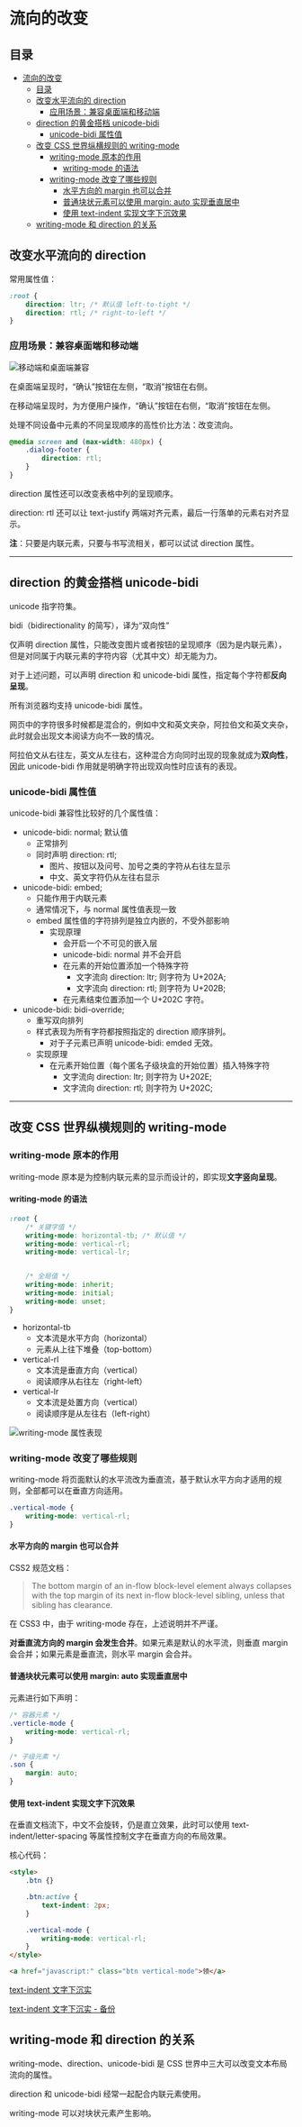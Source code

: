# 流向的改变

## 目录

- [流向的改变](#流向的改变)
  - [目录](#目录)
  - [改变水平流向的 direction](#改变水平流向的-direction)
    - [应用场景：兼容桌面端和移动端](#应用场景兼容桌面端和移动端)
  - [direction 的黄金搭档 unicode-bidi](#direction-的黄金搭档-unicode-bidi)
    - [unicode-bidi 属性值](#unicode-bidi-属性值)
  - [改变 CSS 世界纵横规则的 writing-mode](#改变-css-世界纵横规则的-writing-mode)
    - [writing-mode 原本的作用](#writing-mode-原本的作用)
      - [writing-mode 的语法](#writing-mode-的语法)
    - [writing-mode 改变了哪些规则](#writing-mode-改变了哪些规则)
      - [水平方向的 margin 也可以合并](#水平方向的-margin-也可以合并)
      - [普通块状元素可以使用 margin: auto 实现垂直居中](#普通块状元素可以使用-margin-auto-实现垂直居中)
      - [使用 text-indent 实现文字下沉效果](#使用-text-indent-实现文字下沉效果)
  - [writing-mode 和 direction 的关系](#writing-mode-和-direction-的关系)

## 改变水平流向的 direction

常用属性值：

```css
:root {
    direction: ltr; /* 默认值 left-to-tight */
    direction: rtl; /* right-to-left */
}
```

### 应用场景：兼容桌面端和移动端

![移动端和桌面端兼容](images/00-移动端和桌面端兼容.png)

在桌面端呈现时，“确认”按钮在左侧，“取消”按钮在右侧。

在移动端呈现时，为方便用户操作，“确认”按钮在右侧，“取消”按钮在左侧。

处理不同设备中元素的不同呈现顺序的高性价比方法：改变流向。

```css
@media screen and (max-width: 480px) {
    .dialog-footer {
        direction: rtl;
    }
}
```

direction 属性还可以改变表格中列的呈现顺序。

direction: rtl 还可以让 text-justify 两端对齐元素，最后一行落单的元素右对齐显示。

**注**：只要是内联元素，只要与书写流相关，都可以试试 direction 属性。

---

## direction 的黄金搭档 unicode-bidi

unicode 指字符集。

bidi（bidirectionality 的简写），译为“双向性”

仅声明 direction 属性，只能改变图片或者按钮的呈现顺序（因为是内联元素），但是对同属于内联元素的字符内容（尤其中文）却无能为力。

对于上述问题，可以声明 direction 和 unicode-bidi 属性，指定每个字符都**反向呈现**。

所有浏览器均支持 unicode-bidi 属性。

网页中的字符很多时候都是混合的，例如中文和英文夹杂，阿拉伯文和英文夹杂，此时就会出现文本阅读方向不一致的情况。

阿拉伯文从右往左，英文从左往右，这种混合方向同时出现的现象就成为**双向性**，因此 unicode-bidi 作用就是明确字符出现双向性时应该有的表现。

### unicode-bidi 属性值

unicode-bidi 兼容性比较好的几个属性值：

- unicode-bidi: normal; 默认值
  - 正常排列
  - 同时声明 direction: rtl;
    - 图片、按钮以及问号、加号之类的字符从右往左显示
    - 中文、英文字符仍从左往右显示
- unicode-bidi: embed;
  - 只能作用于内联元素
  - 通常情况下，与 normal 属性值表现一致
  - embed 属性值的字符排列是独立内嵌的，不受外部影响
    - 实现原理
      - 会开启一个不可见的嵌入层
      - unicode-bidi: normal 并不会开启
      - 在元素的开始位置添加一个特殊字符
        - 文字流向 direction: ltr; 则字符为 U+202A;
        - 文字流向 direction: rtl; 则字符为 U+202B;
      - 在元素结束位置添加一个 U+202C 字符。
- unicode-bidi: bidi-override;
  - 重写双向排列
  - 样式表现为所有字符都按照指定的 direction 顺序排列。
    - 对于子元素已声明 unicode-bidi: emded 无效。
  - 实现原理
    - 在元素开始位置（每个匿名子级块盒的开始位置）插入特殊字符
      - 文字流向 direction: ltr; 则字符为 U+202E;
      - 文字流向 direction: rtl; 则字符为 U+202C;

---

## 改变 CSS 世界纵横规则的 writing-mode

### writing-mode 原本的作用

writing-mode 原本是为控制内联元素的显示而设计的，即实现**文字竖向呈现**。

#### writing-mode 的语法

```css
:root {
    /* 关键字值 */
    writing-mode: horizontal-tb; /* 默认值 */
    writing-mode: vertical-rl;
    writing-mode: vertical-lr;


    /* 全局值 */
    writing-mode: inherit;
    writing-mode: initial;
    writing-mode: unset;
}
```

- horizontal-tb
  - 文本流是水平方向（horizontal）
  - 元素从上往下堆叠（top-bottom）
- vertical-rl
  - 文本流是垂直方向（vertical）
  - 阅读顺序从右往左（right-left）
- vertical-lr
  - 文本流是处置方向（vertical）
  - 阅读顺序是从左往右（left-right）

![writing-mode 属性表现](images/01-writing-mode%20属性表现.png)

### writing-mode 改变了哪些规则

writing-mode 将页面默认的水平流改为垂直流，基于默认水平方向才适用的规则，全部都可以在垂直方向适用。

```css
.vertical-mode {
    writing-mode: vertical-rl;
}
```

#### 水平方向的 margin 也可以合并

CSS2 规范文档：

> The bottom margin of an in-flow block-level element always collapses with the top margin of its next in-flow block-level sibling, unless that sibling has clearance.

在 CSS3 中，由于 writing-mode 存在，上述说明并不严谨。

**对垂直流方向的 margin 会发生合并**。如果元素是默认的水平流，则垂直 margin 会合并；如果元素是垂直流，则水平 margin 会合并。

#### 普通块状元素可以使用 margin: auto 实现垂直居中

元素进行如下声明：

```css
/* 容器元素 */
.verticle-mode {
    writing-mode: vertical-rl;
}

/* 子级元素 */
.son {
    margin: auto;
}
```

#### 使用 text-indent 实现文字下沉效果

在垂直文档流下，中文不会旋转，仍是直立效果，此时可以使用 text-indent/letter-spacing 等属性控制文字在垂直方向的布局效果。

核心代码：

```html
<style>
    .btn {}

    .btn:active {
        text-indent: 2px;
    }

    .vertical-mode {
        writing-mode: vertical-rl;
    }
</style>

<a href="javascript:" class="btn vertical-mode">领</a>
```

[text-indent 文字下沉实](https://demo.cssworld.cn/12/2-5.php)

[text-indent 文字下沉实 - 备份](demo/00-text-indent%20文字下沉实例.html)

## writing-mode 和 direction 的关系

writing-mode、direction、unicode-bidi 是 CSS 世界中三大可以改变文本布局流向的属性。

direction 和 unicode-bidi 经常一起配合内联元素使用。

writing-mode 可以对块状元素产生影响。
